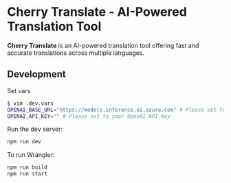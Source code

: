 # Cherry Translate - AI-Powered Translation Tool

**Cherry Translate** is an AI-powered translation tool offering fast and accurate translations across multiple languages.

## Development

Set vars

```sh
$ vim .dev.vars
OPENAI_BASE_URL="https://models.inference.ai.azure.com" # Please set to your OpenAI Base URL
OPENAI_API_KEY="" # Please set to your OpenAI API Key
```

Run the dev server:

```sh
npm run dev
```

To run Wrangler:

```sh
npm run build
npm run start
```
